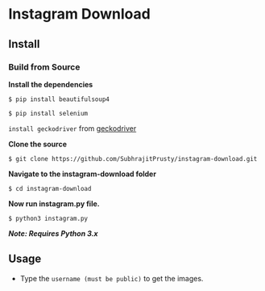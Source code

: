 # Instagram Download


## Install

### Build from Source

**Install the dependencies**

`$ pip install beautifulsoup4`

`$ pip install selenium`

`install geckodriver` from [geckodriver](https://github.com/mozilla/geckodriver/releases)

**Clone the source**

`$ git clone https://github.com/SubhrajitPrusty/instagram-download.git`

**Navigate to the instagram-download folder**

`$ cd instagram-download`

**Now run instagram.py file.**

`$ python3 instagram.py`


**_Note: Requires Python 3.x_**

## Usage

* Type the `username (must be public)` to get the images.
